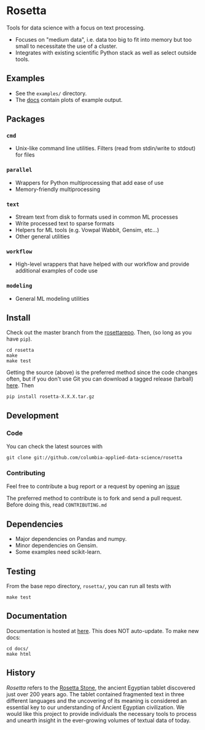 Rosetta
====

Tools for data science with a focus on text processing.

* Focuses on "medium data", i.e. data too big to fit into memory but too small to necessitate the use of a cluster.
* Integrates with existing scientific Python stack as well as select outside tools.

Examples
--------

* See the `examples/` directory.  
* The [docs](http://pythonhosted.org/rosetta/#examples) contain plots of example output.


Packages
--------

### `cmd` 
* Unix-like command line utilities.  Filters (read from stdin/write to stdout) for files

### `parallel` 
* Wrappers for Python multiprocessing that add ease of use
* Memory-friendly multiprocessing

### `text`
* Stream text from disk to formats used in common ML processes
* Write processed text to sparse formats
* Helpers for ML tools (e.g. Vowpal Wabbit, Gensim, etc...)
* Other general utilities

### `workflow`
* High-level wrappers that have helped with our workflow and provide additional examples of code use

### `modeling`
* General ML modeling utilities

Install
-------
Check out the master branch from the [rosettarepo][rosettarepo].  Then, (so long as you have `pip`).
    
    cd rosetta
    make
    make test

Getting the source (above) is the preferred method since the code changes often, but if you don't use Git you can download a tagged release (tarball) [here](https://github.com/columbia-applied-data-science/rosetta/releases).  Then

    pip install rosetta-X.X.X.tar.gz

Development
-----------

### Code

You can check the latest sources with

    git clone git://github.com/columbia-applied-data-science/rosetta

### Contributing

Feel free to contribute a bug report or a request by opening an [issue](https://github.com/columbia-applied-data-science/rosetta/issues)

The preferred method to contribute is to fork and send a pull request.  Before doing this, read `CONTRIBUTING.md`

Dependencies
------------

* Major dependencies on Pandas and numpy.
* Minor dependencies on Gensim.
* Some examples need scikit-learn.

Testing
-------
From the base repo directory, `rosetta/`, you can run all tests with

    make test

Documentation
-------------

Documentation is hosted at [here](http://pythonhosted.org/rosetta).  This does NOT auto-update.  To make new docs:

    cd docs/
    make html

History
-------
*Rosetta* refers to the [Rosetta Stone](http://en.wikipedia.org/wiki/Rosetta_Stone), the ancient Egyptian tablet discovered just over 200 years ago. The tablet contained fragmented text in three different languages and the uncovering of its meaning is considered an essential key to our understanding of Ancient Egyptian civilization. We would like this project to provide individuals the necessary tools to process and unearth insight in the ever-growing volumes of textual data of today.

[rosettarepo]: https://github.com/columbia-applied-data-science/rosetta
